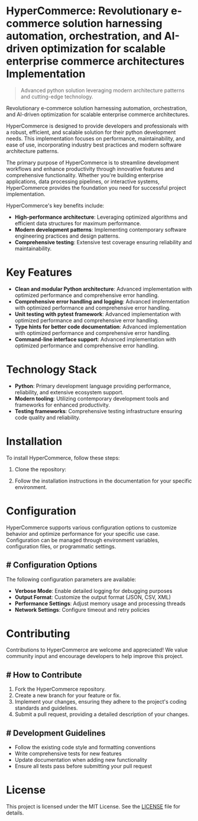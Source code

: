 <!-- fallback_HyperCommerce_20250802083235_51180 -->

# HyperCommerce: Revolutionary e-commerce solution harnessing automation, orchestration, and AI-driven optimization for scalable enterprise commerce architectures Implementation
> Advanced python solution leveraging modern architecture patterns and cutting-edge technology.

Revolutionary e-commerce solution harnessing automation, orchestration, and AI-driven optimization for scalable enterprise commerce architectures.

HyperCommerce is designed to provide developers and professionals with a robust, efficient, and scalable solution for their python development needs. This implementation focuses on performance, maintainability, and ease of use, incorporating industry best practices and modern software architecture patterns.

The primary purpose of HyperCommerce is to streamline development workflows and enhance productivity through innovative features and comprehensive functionality. Whether you're building enterprise applications, data processing pipelines, or interactive systems, HyperCommerce provides the foundation you need for successful project implementation.

HyperCommerce's key benefits include:

* **High-performance architecture**: Leveraging optimized algorithms and efficient data structures for maximum performance.
* **Modern development patterns**: Implementing contemporary software engineering practices and design patterns.
* **Comprehensive testing**: Extensive test coverage ensuring reliability and maintainability.

# Key Features

* **Clean and modular Python architecture**: Advanced implementation with optimized performance and comprehensive error handling.
* **Comprehensive error handling and logging**: Advanced implementation with optimized performance and comprehensive error handling.
* **Unit testing with pytest framework**: Advanced implementation with optimized performance and comprehensive error handling.
* **Type hints for better code documentation**: Advanced implementation with optimized performance and comprehensive error handling.
* **Command-line interface support**: Advanced implementation with optimized performance and comprehensive error handling.

# Technology Stack

* **Python**: Primary development language providing performance, reliability, and extensive ecosystem support.
* **Modern tooling**: Utilizing contemporary development tools and frameworks for enhanced productivity.
* **Testing frameworks**: Comprehensive testing infrastructure ensuring code quality and reliability.

# Installation

To install HyperCommerce, follow these steps:

1. Clone the repository:


2. Follow the installation instructions in the documentation for your specific environment.

# Configuration

HyperCommerce supports various configuration options to customize behavior and optimize performance for your specific use case. Configuration can be managed through environment variables, configuration files, or programmatic settings.

## # Configuration Options

The following configuration parameters are available:

* **Verbose Mode**: Enable detailed logging for debugging purposes
* **Output Format**: Customize the output format (JSON, CSV, XML)
* **Performance Settings**: Adjust memory usage and processing threads
* **Network Settings**: Configure timeout and retry policies

# Contributing

Contributions to HyperCommerce are welcome and appreciated! We value community input and encourage developers to help improve this project.

## # How to Contribute

1. Fork the HyperCommerce repository.
2. Create a new branch for your feature or fix.
3. Implement your changes, ensuring they adhere to the project's coding standards and guidelines.
4. Submit a pull request, providing a detailed description of your changes.

## # Development Guidelines

* Follow the existing code style and formatting conventions
* Write comprehensive tests for new features
* Update documentation when adding new functionality
* Ensure all tests pass before submitting your pull request

# License

This project is licensed under the MIT License. See the [LICENSE](https://github.com/Muramatsuu/HyperCommerce/blob/main/LICENSE) file for details.
